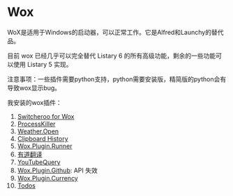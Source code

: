 # Wox

WoX是适用于Windows的启动器，可以正常工作。它是Alfred和Launchy的替代品。

目前 wox 已经几乎可以完全替代 Listary 6 的所有高级功能，剩余的一些功能可以使用 Listary 5 实现。

注意事项：一些插件需要python支持，python需要安装版，精简版的python会有导致wox显示bug。

我安装的wox插件：

1. [Switcheroo for Wox](http://www.wox.one/#plugin/52/)
2. [ProcessKiller](http://www.wox.one/plugin/21)
3. [Weather.Open](http://www.wox.one/#plugin/118/)
4. [Clipboard History](http://www.wox.one/#plugin/4/)
5. [Wox.Plugin.Runner](http://www.wox.one/#plugin/36/)
6. [有道翻译](http://www.wox.one/#plugin/78/)
7. [YouTubeQuery](http://www.wox.one/plugin/245)
8. [Wox.Plugin.Github](http://www.wox.one/#plugin/129/): API 失效
9. [Wox.Plugin.Currency](http://www.wox.one/#plugin/68/)
10. [Todos](http://www.wox.one/#plugin/77/)

